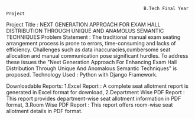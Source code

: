                                                         B.Tech Final Year Project
Project Title : NEXT GENERATION APPROACH FOR EXAM HALL DISTRIBUTION THROUGH UNIQUE AND ANAMOLUS SEMANTIC TECHNIQUES
Problem Statement : The traditional manual exam seating arrangement process is prone to errors, time-consuming and lacks of efficiency. Challenges such as data inaccuracies,cumbersome seat allocation and manual communication pose significant hurdles.
To address these issues the "Next Generation Approach For Enhancing Exam Hall Distribution Through Unique And Anomalous Semantic Techniques" is proposed.
Technology Used : Python with Django Framework.

Downloadable Reports:
1.Excel Report : A complete seat allotment report is generated in Excel format for download, 
2.Department Wise PDF Report : This report provides department-wise seat allotment information in PDF format, 
3.Room Wise PDF Report : This report offers room-wise seat allotment details in PDF format.




